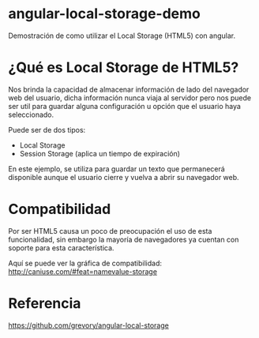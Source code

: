 # angular-local-storage-demo
Demostración de como utilizar el Local Storage (HTML5) con angular.

# ¿Qué es Local Storage de HTML5?
Nos brinda la capacidad de almacenar información de lado del navegador web del usuario, dicha información nunca viaja al servidor pero nos puede ser util para guardar alguna configuración u opción que el usuario haya seleccionado.

Puede ser de dos tipos:
* Local Storage
* Session Storage (aplica un tiempo de expiración)

En este ejemplo, se utiliza para guardar un texto que permanecerá disponible aunque el usuario cierre y vuelva a abrir su navegador web.

# Compatibilidad
Por ser HTML5 causa un poco de preocupación el uso de esta funcionalidad, sin embargo la mayoría de navegadores ya cuentan con soporte para esta característica.

Aquí se puede ver la gráfica de compatibilidad: http://caniuse.com/#feat=namevalue-storage

# Referencia
https://github.com/grevory/angular-local-storage
